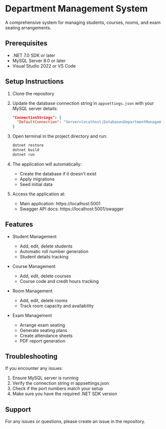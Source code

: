 # Department Management System

A comprehensive system for managing students, courses, rooms, and exam seating arrangements.

## Prerequisites

- .NET 7.0 SDK or later
- MySQL Server 8.0 or later
- Visual Studio 2022 or VS Code

## Setup Instructions

1. Clone the repository
2. Update the database connection string in `appsettings.json` with your MySQL server details:
   ```json
   "ConnectionStrings": {
     "DefaultConnection": "Server=localhost;Database=DepartmentManagementDB;User=your_username;Password=your_password;Port=3306;AllowPublicKeyRetrieval=true;SslMode=none;Convert Zero Datetime=True;Allow User Variables=True;ConnectionTimeout=30"
   }
   ```

3. Open terminal in the project directory and run:
   ```bash
   dotnet restore
   dotnet build
   dotnet run
   ```

4. The application will automatically:
   - Create the database if it doesn't exist
   - Apply migrations
   - Seed initial data

5. Access the application at:
   - Main application: https://localhost:5001
   - Swagger API docs: https://localhost:5001/swagger

## Features

- Student Management
  - Add, edit, delete students
  - Automatic roll number generation
  - Student details tracking

- Course Management
  - Add, edit, delete courses
  - Course code and credit hours tracking

- Room Management
  - Add, edit, delete rooms
  - Track room capacity and availability

- Exam Management
  - Arrange exam seating
  - Generate seating plans
  - Create attendance sheets
  - PDF report generation

## Troubleshooting

If you encounter any issues:

1. Ensure MySQL server is running
2. Verify the connection string in appsettings.json
3. Check if the port numbers match your setup
4. Make sure you have the required .NET SDK version

## Support

For any issues or questions, please create an issue in the repository. 